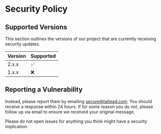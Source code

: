 # Security Policy

## Supported Versions

This section outlines the versions of our project that are currently receiving security updates.

| Version | Supported          |
| ------- | ------------------ |
| 2.x.x   | :white_check_mark: |
| 1.x.x   | :x:                |

## Reporting a Vulnerability

Instead, please report them by emailing [secure@tatlead.com](mailto:secure@tatlead.com).
You should receive a response within 24 hours. If for some reason you do not, please follow up via email to ensure we received your original message.

Please do not open issues for anything you think might have a security implication.
